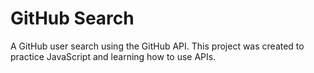 # GitHub Search

A GitHub user search using the GitHub API.
This project was created to practice JavaScript and learning how to use APIs.